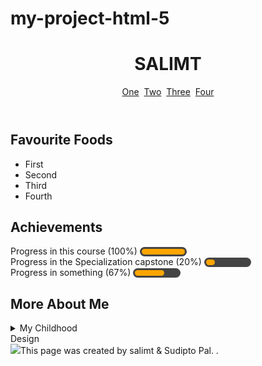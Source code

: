 # my-project-html-5
<!DOCTYPE html>
<html lang="en">
<head>
  <meta charset="utf-8">
  <title>Introduction to HTML5</title>
  <meta name="description" content="Introduction to HTML5">
  <meta name="author" content="salimt">
  <style>
	progress { width: 15%; padding: 3px; border: 0 none; background: #444; border-radius: 14px; }
	progress::-moz-progress-bar { border-radius: 12px; background: orange; }
	/* webkit */
	@media screen and (-webkit-min-device-pixel-ratio:0) { progress { height: 15px; } }
	progress::-webkit-progress-bar { background: transparent; }  
	progress::-webkit-progress-value { border-radius: 12px; background: orange; } 
  </style>
</head>

<body>
	<header>
		<h1>SALIMT</h1>
		<nav>
			<a href="https://www.google.com">One</a>&nbsp;
			<a href="https://www.google.com">Two</a>&nbsp;
			<a href="https://www.google.com">Three</a>&nbsp;
			<a href="https://www.google.com">Four</a>
		</nav>
	</header>
	<section id="favFoods">
		<h2>Favourite Foods</h2>
		<ul>
			<li>First</li>
			<li>Second</li>
			<li>Third</li>
			<li>Fourth</li>
		</ul>
	</section>
	<section id="achievements">
		<h2>Achievements</h2>
		<label>Progress in this course (100%) </label>
		<progress value="100" max="100"> 100% </progress><br>
		<label>Progress in the Specialization capstone (20%) </label>
		<progress value="20" max="100"> 20% </progress><br>
		<label>Progress in something (67%) </label>
		<progress value="67" max="100"> 100% </progress><br>
	</section>
	<section id="about">
		<h2>More About Me</h2>
		<details>
			<summary>My Childhood</summary>
		  	<p>Project done for University of Michigan's HTML5 course.</p>
		</details>
	</section>Design
	<footer>
		<img src="http://www.intro-webdesign.com/images/newlogo.png"></img>This page was created by salimt &amp; Sudipto Pal. </a>.
	</footer>
</body>
</html>
